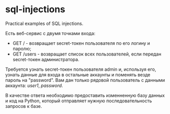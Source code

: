 # sql-injections

Practical examples of SQL injections.

Есть веб-сервис с двумя точками входа:
* GET / - возвращает secret-токен пользователя по его логину и паролю;  
* GET /users - возвращает список всех пользователей, если передан secret-токен администратора.

Требуется узнать secret-токен пользователя admin и, используя его, узнать данные для входа в остальные аккаунты и поменять везде пароль на "password". Вам дан только рядовой пользователь с данными аккаунта: *user1*, *password*.

В качестве ответа необходимо предоставить изменненную базу данных и код на Python, который отправляет нужную последовательность запросов к базе.
